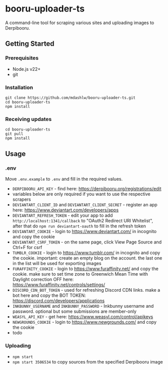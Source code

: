 # booru-uploader-ts

A command-line tool for scraping various sites and uploading images to Derpibooru.

## Getting Started

### Prerequisites

- Node.js v22+
- git

### Installation

```
git clone https://github.com/mdashlw/booru-uploader-ts.git
cd booru-uploader-ts
npm install
```

### Receiving updates

```
cd booru-uploader-ts
git pull
npm install
```

## Usage

### .env

Move `.env.example` to `.env` and fill in the required values.

- `DERPIBOORU_API_KEY` - find here: https://derpibooru.org/registrations/edit
- variables below are only required if you want to use the respective scrapers
- `DEVIANTART_CLIENT_ID` and `DEVIANTART_CLIENT_SECRET` - register an app here: https://www.deviantart.com/developers/apps
- `DEVIANTART_REFRESH_TOKEN` - edit your app to add `http://localhost:1341/callback` to "OAuth2 Redirect URI Whitelist", after that do `npm run deviantart-oauth` to fill in the refresh token
- `DEVIANTART_COOKIE` - login to https://www.deviantart.com/ in incognito and copy the cookie
- `DEVIANTART_CSRF_TOKEN` - on the same page, click View Page Source and Ctrl+F for csrf
- `TUMBLR_COOKIE` - login to https://www.tumblr.com/ in incognito and copy the cookie. important: create an empty blog on the account. the last one in the list will be used for exporting images
- `FURAFFINITY_COOKIE` - login to https://www.furaffinity.net/ and copy the cookie. make sure to set time zone to Greenwich Mean Time with Daylight correction OFF here: https://www.furaffinity.net/controls/settings/
- `DISCORD_CDN_BOT_TOKEN` - used for refreshing Discord CDN links. make a bot here and copy the BOT TOKEN: https://discord.com/developers/applications
- `INKBUNNY_USERNAME` and `INKBUNNY_PASSWORD` - Inkbunny username and password. optional but some submissions are member-only
- `WEASYL_API_KEY` - get here: https://www.weasyl.com/control/apikeys
- `NEWGROUNDS_COOKIE` - login to https://www.newgrounds.com/ and copy the cookie
- todo

### Uploading

- `npm start`
- `npm start 3506534` to copy sources from the specified Derpibooru image
